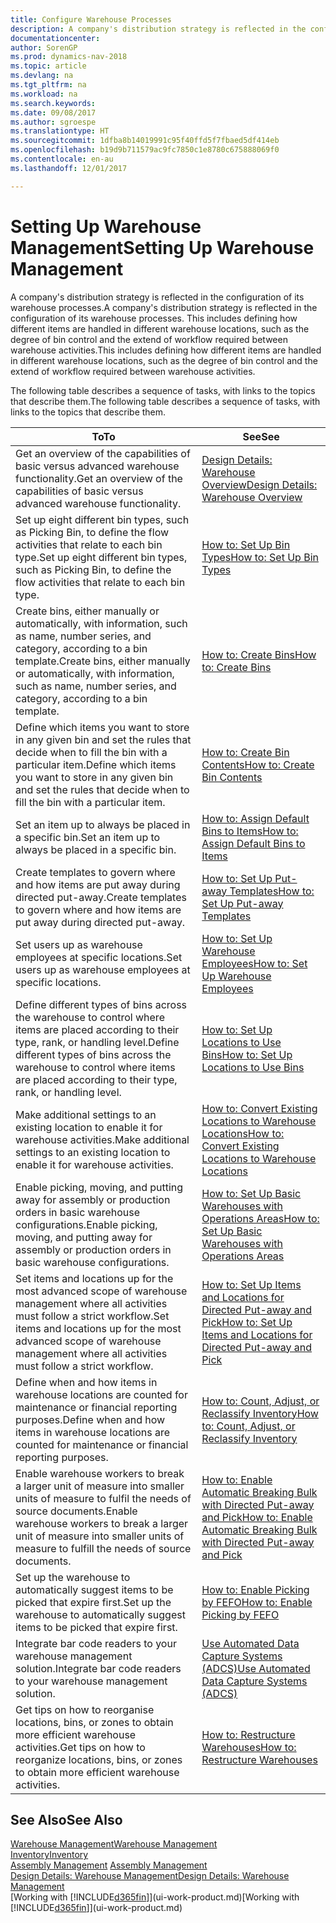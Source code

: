 ```yaml
---
title: Configure Warehouse Processes
description: A company's distribution strategy is reflected in the configuration of its warehouse processes. This includes defining how different items are handled in different warehouse locations, such as the degree of bin control and the extend of workflow required between warehouse activities.
documentationcenter: 
author: SorenGP
ms.prod: dynamics-nav-2018
ms.topic: article
ms.devlang: na
ms.tgt_pltfrm: na
ms.workload: na
ms.search.keywords: 
ms.date: 09/08/2017
ms.author: sgroespe
ms.translationtype: HT
ms.sourcegitcommit: 1dfba8b14019991c95f40ffd5f7fbaed5df414eb
ms.openlocfilehash: b19d9b711579ac9fc7850c1e8780c675888069f0
ms.contentlocale: en-au
ms.lasthandoff: 12/01/2017

---
```

# <a name="setting-up-warehouse-management"></a><span data-ttu-id="8e5d7-104">Setting Up Warehouse Management</span><span class="sxs-lookup"><span data-stu-id="8e5d7-104">Setting Up Warehouse Management</span></span>
<span data-ttu-id="8e5d7-105">A company's distribution strategy is reflected in the configuration of its warehouse processes.</span><span class="sxs-lookup"><span data-stu-id="8e5d7-105">A company's distribution strategy is reflected in the configuration of its warehouse processes.</span></span> <span data-ttu-id="8e5d7-106">This includes defining how different items are handled in different warehouse locations, such as the degree of bin control and the extend of workflow required between warehouse activities.</span><span class="sxs-lookup"><span data-stu-id="8e5d7-106">This includes defining how different items are handled in different warehouse locations, such as the degree of bin control and the extend of workflow required between warehouse activities.</span></span>  

 <span data-ttu-id="8e5d7-107">The following table describes a sequence of tasks, with links to the topics that describe them.</span><span class="sxs-lookup"><span data-stu-id="8e5d7-107">The following table describes a sequence of tasks, with links to the topics that describe them.</span></span>   

|<span data-ttu-id="8e5d7-108">**To**</span><span class="sxs-lookup"><span data-stu-id="8e5d7-108">**To**</span></span>|<span data-ttu-id="8e5d7-109">**See**</span><span class="sxs-lookup"><span data-stu-id="8e5d7-109">**See**</span></span>|  
|------------|-------------|  
|<span data-ttu-id="8e5d7-110">Get an overview of the capabilities of basic versus advanced warehouse functionality.</span><span class="sxs-lookup"><span data-stu-id="8e5d7-110">Get an overview of the capabilities of basic versus advanced warehouse functionality.</span></span>|[<span data-ttu-id="8e5d7-111">Design Details: Warehouse Overview</span><span class="sxs-lookup"><span data-stu-id="8e5d7-111">Design Details: Warehouse Overview</span></span>](design-details-warehouse-overview.md)|  
|<span data-ttu-id="8e5d7-112">Set up eight different bin types, such as Picking Bin, to define the flow activities that relate to each bin type.</span><span class="sxs-lookup"><span data-stu-id="8e5d7-112">Set up eight different bin types, such as Picking Bin, to define the flow activities that relate to each bin type.</span></span>|[<span data-ttu-id="8e5d7-113">How to: Set Up Bin Types</span><span class="sxs-lookup"><span data-stu-id="8e5d7-113">How to: Set Up Bin Types</span></span>](warehouse-how-to-set-up-bin-types.md)|  
|<span data-ttu-id="8e5d7-114">Create bins, either manually or automatically, with information, such as name, number series, and category, according to a bin template.</span><span class="sxs-lookup"><span data-stu-id="8e5d7-114">Create bins, either manually or automatically, with information, such as name, number series, and category, according to a bin template.</span></span>|[<span data-ttu-id="8e5d7-115">How to: Create Bins</span><span class="sxs-lookup"><span data-stu-id="8e5d7-115">How to: Create Bins</span></span>](warehouse-how-to-create-individual-bins.md)|  
|<span data-ttu-id="8e5d7-116">Define which items you want to store in any given bin and set the rules that decide when to fill the bin with a particular item.</span><span class="sxs-lookup"><span data-stu-id="8e5d7-116">Define which items you want to store in any given bin and set the rules that decide when to fill the bin with a particular item.</span></span>|[<span data-ttu-id="8e5d7-117">How to: Create Bin Contents</span><span class="sxs-lookup"><span data-stu-id="8e5d7-117">How to: Create Bin Contents</span></span>](warehouse-how-to-set-up-bin-contents.md)|  
|<span data-ttu-id="8e5d7-118">Set an item up to always be placed in a specific bin.</span><span class="sxs-lookup"><span data-stu-id="8e5d7-118">Set an item up to always be placed in a specific bin.</span></span>|[<span data-ttu-id="8e5d7-119">How to: Assign Default Bins to Items</span><span class="sxs-lookup"><span data-stu-id="8e5d7-119">How to: Assign Default Bins to Items</span></span>](warehouse-how-to-assign-default-bins-to-items.md)|
|<span data-ttu-id="8e5d7-120">Create templates to govern where and how items are put away during directed put-away.</span><span class="sxs-lookup"><span data-stu-id="8e5d7-120">Create templates to govern where and how items are put away during directed put-away.</span></span>|[<span data-ttu-id="8e5d7-121">How to: Set Up Put-away Templates</span><span class="sxs-lookup"><span data-stu-id="8e5d7-121">How to: Set Up Put-away Templates</span></span>](warehouse-how-to-set-up-put-away-templates.md)|
|<span data-ttu-id="8e5d7-122">Set users up as warehouse employees at specific locations.</span><span class="sxs-lookup"><span data-stu-id="8e5d7-122">Set users up as warehouse employees at specific locations.</span></span>|[<span data-ttu-id="8e5d7-123">How to: Set Up Warehouse Employees</span><span class="sxs-lookup"><span data-stu-id="8e5d7-123">How to: Set Up Warehouse Employees</span></span>](warehouse-how-to-set-up-warehouse-employees.md)|
|<span data-ttu-id="8e5d7-124">Define different types of bins across the warehouse to control where items are placed according to their type, rank, or handling level.</span><span class="sxs-lookup"><span data-stu-id="8e5d7-124">Define different types of bins across the warehouse to control where items are placed according to their type, rank, or handling level.</span></span>|[<span data-ttu-id="8e5d7-125">How to: Set Up Locations to Use Bins</span><span class="sxs-lookup"><span data-stu-id="8e5d7-125">How to: Set Up Locations to Use Bins</span></span>](warehouse-how-to-set-up-locations-to-use-bins.md)|
|<span data-ttu-id="8e5d7-126">Make additional settings to an existing location to enable it for warehouse activities.</span><span class="sxs-lookup"><span data-stu-id="8e5d7-126">Make additional settings to an existing location to enable it for warehouse activities.</span></span>|[<span data-ttu-id="8e5d7-127">How to: Convert Existing Locations to Warehouse Locations</span><span class="sxs-lookup"><span data-stu-id="8e5d7-127">How to: Convert Existing Locations to Warehouse Locations</span></span>](warehouse-how-to-convert-existing-locations-to-warehouse-locations.md)|
|<span data-ttu-id="8e5d7-128">Enable picking, moving, and putting away for assembly or production orders in basic warehouse configurations.</span><span class="sxs-lookup"><span data-stu-id="8e5d7-128">Enable picking, moving, and putting away for assembly or production orders in basic warehouse configurations.</span></span>|[<span data-ttu-id="8e5d7-129">How to: Set Up Basic Warehouses with Operations Areas</span><span class="sxs-lookup"><span data-stu-id="8e5d7-129">How to: Set Up Basic Warehouses with Operations Areas</span></span>](warehouse-how-to-set-up-basic-warehouses-with-operations-areas.md)|  
|<span data-ttu-id="8e5d7-130">Set items and locations up for the most advanced scope of warehouse management where all activities must follow a strict workflow.</span><span class="sxs-lookup"><span data-stu-id="8e5d7-130">Set items and locations up for the most advanced scope of warehouse management where all activities must follow a strict workflow.</span></span>|[<span data-ttu-id="8e5d7-131">How to: Set Up Items and Locations for Directed Put-away and Pick</span><span class="sxs-lookup"><span data-stu-id="8e5d7-131">How to: Set Up Items and Locations for Directed Put-away and Pick</span></span>](warehouse-how-to-set-up-items-for-directed-put-away-and-pick.md)|  
|<span data-ttu-id="8e5d7-132">Define when and how items in warehouse locations are counted for maintenance or financial reporting purposes.</span><span class="sxs-lookup"><span data-stu-id="8e5d7-132">Define when and how items in warehouse locations are counted for maintenance or financial reporting purposes.</span></span>|[<span data-ttu-id="8e5d7-133">How to: Count, Adjust, or Reclassify Inventory</span><span class="sxs-lookup"><span data-stu-id="8e5d7-133">How to: Count, Adjust, or Reclassify Inventory</span></span>](inventory-how-count-adjust-reclassify.md)|
|<span data-ttu-id="8e5d7-134">Enable warehouse workers to break a larger unit of measure into smaller units of measure to fulfil the needs of source documents.</span><span class="sxs-lookup"><span data-stu-id="8e5d7-134">Enable warehouse workers to break a larger unit of measure into smaller units of measure to fulfill the needs of source documents.</span></span>|[<span data-ttu-id="8e5d7-135">How to: Enable Automatic Breaking Bulk with Directed Put-away and Pick</span><span class="sxs-lookup"><span data-stu-id="8e5d7-135">How to: Enable Automatic Breaking Bulk with Directed Put-away and Pick</span></span>](warehouse-enable-automatic-breaking-bulk-with-directed-put-away-and-pick.md)|  
|<span data-ttu-id="8e5d7-136">Set up the warehouse to automatically suggest items to be picked that expire first.</span><span class="sxs-lookup"><span data-stu-id="8e5d7-136">Set up the warehouse to automatically suggest items to be picked that expire first.</span></span>|[<span data-ttu-id="8e5d7-137">How to: Enable Picking by FEFO</span><span class="sxs-lookup"><span data-stu-id="8e5d7-137">How to: Enable Picking by FEFO</span></span>](warehouse-picking-by-fefo.md)|
|<span data-ttu-id="8e5d7-138">Integrate bar code readers to your warehouse management solution.</span><span class="sxs-lookup"><span data-stu-id="8e5d7-138">Integrate bar code readers to your warehouse management solution.</span></span>|[<span data-ttu-id="8e5d7-139">Use Automated Data Capture Systems (ADCS)</span><span class="sxs-lookup"><span data-stu-id="8e5d7-139">Use Automated Data Capture Systems (ADCS)</span></span>](warehouse-use-automated-data-capture-systems-adcs.md)|  
|<span data-ttu-id="8e5d7-140">Get tips on how to reorganise locations, bins, or zones to obtain more efficient warehouse activities.</span><span class="sxs-lookup"><span data-stu-id="8e5d7-140">Get tips on how to reorganize locations, bins, or zones to obtain more efficient warehouse activities.</span></span>|[<span data-ttu-id="8e5d7-141">How to: Restructure Warehouses</span><span class="sxs-lookup"><span data-stu-id="8e5d7-141">How to: Restructure Warehouses</span></span>](warehouse-how-to-restructure-warehouses.md)|  

## <a name="see-also"></a><span data-ttu-id="8e5d7-142">See Also</span><span class="sxs-lookup"><span data-stu-id="8e5d7-142">See Also</span></span>  
[<span data-ttu-id="8e5d7-143">Warehouse Management</span><span class="sxs-lookup"><span data-stu-id="8e5d7-143">Warehouse Management</span></span>](warehouse-manage-warehouse.md)  
[<span data-ttu-id="8e5d7-144">Inventory</span><span class="sxs-lookup"><span data-stu-id="8e5d7-144">Inventory</span></span>](inventory-manage-inventory.md)  
<span data-ttu-id="8e5d7-145">[Assembly Management](assembly-assemble-items.md)  </span><span class="sxs-lookup"><span data-stu-id="8e5d7-145">[Assembly Management](assembly-assemble-items.md)  </span></span>  
[<span data-ttu-id="8e5d7-146">Design Details: Warehouse Management</span><span class="sxs-lookup"><span data-stu-id="8e5d7-146">Design Details: Warehouse Management</span></span>](design-details-warehouse-management.md)  
<span data-ttu-id="8e5d7-147">[Working with [!INCLUDE[d365fin](includes/d365fin_md.md)]](ui-work-product.md)</span><span class="sxs-lookup"><span data-stu-id="8e5d7-147">[Working with [!INCLUDE[d365fin](includes/d365fin_md.md)]](ui-work-product.md)</span></span>

